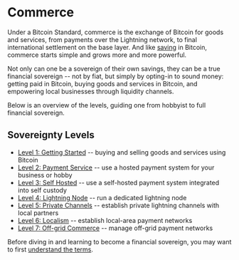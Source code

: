 # Commerce

<!--

explorer.acinq.co
LnRouter, lnrouter.app/graph
1ml
amboss.space
lightningnetwork.plus
thunderhub.io
thebitcoinlayer.substack.com

-->

Under a Bitcoin Standard,
 commerce is the exchange of Bitcoin
 for goods and services, from 
 payments over the Lightning network, to
 final international settlement on the base layer.
And like [saving](../saving/)
 in Bitcoin, commerce starts simple
 and grows more and more powerful.

Not only can one be a sovereign of their
 own savings, they can be a true
 financial sovereign --
 not by fiat, but simply by opting-in
 to sound money: getting paid in Bitcoin,
 buying goods and services in Bitcoin,
 and empowering local businesses
 through liquidity channels.

Below is an overview of the levels, guiding
 one from hobbyist to full financial
 sovereign.


## Sovereignty Levels

* [Level 1: Getting Started](sovereignty/level-1) -- 
 buying and selling goods
 and services using Bitcoin
* [Level 2: Payment Service](sovereignty/level-2) --
 use a hosted payment system
 for your business or hobby
* [Level 3: Self Hosted](sovereignty/level-3) --
 use a self-hosted payment system
 integrated into self custody
* [Level 4: Lightning Node](sovereignty/level-4) --
 run a dedicated lightning node
* [Level 5: Private Channels](sovereignty/level-5) --
 establish private lightning channels
 with local partners
* [Level 6: Localism](sovereignty/level-6) --
 establish local-area payment networks
* [Level 7: Off-grid Commerce](sovereignty/level-7) --
 manage off-grid payment networks

Before diving in and learning to become a
 financial sovereign, you may want to first
 [understand the terms](understand-the-terms.md).


